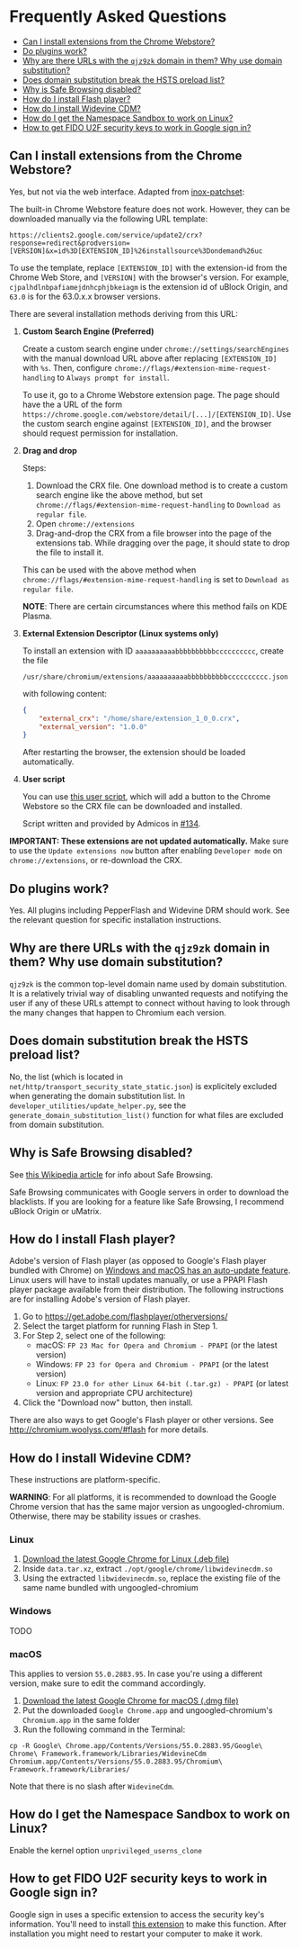 # Frequently Asked Questions

* [Can I install extensions from the Chrome Webstore?](#can-i-install-extensions-from-the-chrome-webstore)
* [Do plugins work?](#do-plugins-work)
* [Why are there URLs with the `qjz9zk` domain in them? Why use domain substitution?](#why-are-there-urls-with-the--qjz9zk--domain-in-them--why-use-domain-substitution)
* [Does domain substitution break the HSTS preload list?](#does-domain-substitution-break-the-hsts-preload-list)
* [Why is Safe Browsing disabled?](#why-is-safe-browsing-disabled)
* [How do I install Flash player?](#how-do-i-install-flash-player)
* [How do I install Widevine CDM?](#how-do-i-install-widevine-cdm)
* [How do I get the Namespace Sandbox to work on Linux?](#how-do-i-get-the-namespace-sandbox-to-work-on-linux)
* [How to get FIDO U2F security keys to work in Google sign in?](#how-to-get-fido-u2f-security-keys-to-work-in-google-sign-in)

## Can I install extensions from the Chrome Webstore?

Yes, but not via the web interface. Adapted from [inox-patchset](https://raw.githubusercontent.com/gcarq/inox-patchset/master/README.md):

The built-in Chrome Webstore feature does not work. However, they can be downloaded manually via the following URL template:

    https://clients2.google.com/service/update2/crx?response=redirect&prodversion=[VERSION]&x=id%3D[EXTENSION_ID]%26installsource%3Dondemand%26uc

To use the template, replace `[EXTENSION_ID]` with the extension-id from the Chrome Web Store, and `[VERSION]` with the browser's version. For example, `cjpalhdlnbpafiamejdnhcphjbkeiagm` is the extension id of uBlock Origin, and `63.0` is for the 63.0.x.x browser versions.

There are several installation methods deriving from this URL:

1. **Custom Search Engine (Preferred)**

    Create a custom search engine under `chrome://settings/searchEngines` with the manual download URL above after replacing `[EXTENSION_ID]` with `%s`. Then, configure `chrome://flags/#extension-mime-request-handling` to `Always prompt for install`.

    To use it, go to a Chrome Webstore extension page. The page should have the a URL of the form `https://chrome.google.com/webstore/detail/[...]/[EXTENSION_ID]`. Use the custom search engine against `[EXTENSION_ID]`, and the browser should request permission for installation.

2. **Drag and drop**

    Steps:

    1. Download the CRX file. One download method is to create a custom search engine like the above method, but set `chrome://flags/#extension-mime-request-handling` to `Download as regular file`.
    2. Open `chrome://extensions`
    3. Drag-and-drop the CRX from a file browser into the page of the extensions tab. While dragging over the page, it should state to drop the file to install it.

    This can be used with the above method when `chrome://flags/#extension-mime-request-handling` is set to `Download as regular file`.

    **NOTE**: There are certain circumstances where this method fails on KDE Plasma.

3. **External Extension Descriptor (Linux systems only)**

    To install an extension with ID `aaaaaaaaaabbbbbbbbbbcccccccccc`, create the file

    `/usr/share/chromium/extensions/aaaaaaaaaabbbbbbbbbbcccccccccc.json`

    with following content:
    ```json
    {
        "external_crx": "/home/share/extension_1_0_0.crx",
        "external_version": "1.0.0"
    }
    ```
    After restarting the browser, the extension should be loaded automatically.

4. **User script**

    You can use [this user script](http://chromium-crx.stuff.admicos.cf/get.user.js), which will add a button to the Chrome Webstore so the CRX file can be downloaded and installed.

    Script written and provided by Admicos in [#134](//github.com/Eloston/ungoogled-chromium/issues/134).

**IMPORTANT: These extensions are not updated automatically.** Make sure to use the `Update extensions now` button after enabling `Developer mode` on `chrome://extensions`, or re-download the CRX.

## Do plugins work?

Yes. All plugins including PepperFlash and Widevine DRM should work. See the relevant question for specific installation instructions.

## Why are there URLs with the `qjz9zk` domain in them? Why use domain substitution?

`qjz9zk` is the common top-level domain name used by domain substitution. It is a relatively trivial way of disabling unwanted requests and notifying the user if any of these URLs attempt to connect without having to look through the many changes that happen to Chromium each version.

## Does domain substitution break the HSTS preload list?

No, the list (which is located in `net/http/transport_security_state_static.json`) is explicitely excluded when generating the domain substitution list. In `developer_utilities/update_helper.py`, see the  `generate_domain_substitution_list()` function for what files are excluded from domain substitution.

## Why is Safe Browsing disabled?

See [this Wikipedia article](//en.wikipedia.org/wiki/Google_Safe_Browsing) for info about Safe Browsing.

Safe Browsing communicates with Google servers in order to download the blacklists. If you are looking for a feature like Safe Browsing, I recommend uBlock Origin or uMatrix.

## How do I install Flash player?

Adobe's version of Flash player (as opposed to Google's Flash player bundled with Chrome) on [Windows and macOS has an auto-update feature](https://helpx.adobe.com/flash-player/kb/flash-player-background-updates.html). Linux users will have to install updates manually, or use a PPAPI Flash player package available from their distribution. The following instructions are for installing Adobe's version of Flash player.

1. Go to https://get.adobe.com/flashplayer/otherversions/
2. Select the target platform for running Flash in Step 1.
3. For Step 2, select one of the following:
    * macOS: `FP 23 Mac for Opera and Chromium - PPAPI` (or the latest version)
    * Windows: `FP 23 for Opera and Chromium - PPAPI` (or the latest version)
    * Linux: `FP 23.0 for other Linux 64-bit (.tar.gz) - PPAPI` (or latest version and appropriate CPU architecture)
4. Click the "Download now" button, then install.

There are also ways to get Google's Flash player or other versions. See http://chromium.woolyss.com/#flash for more details.

## How do I install Widevine CDM?

These instructions are platform-specific.

**WARNING**: For all platforms, it is recommended to download the Google Chrome version that has the same major version as ungoogled-chromium. Otherwise, there may be stability issues or crashes.

### Linux

1. [Download the latest Google Chrome for Linux (.deb file)](https://dl.google.com/linux/direct/google-chrome-stable_current_amd64.deb)
2. Inside `data.tar.xz`, extract `./opt/google/chrome/libwidevinecdm.so`
3. Using the extracted `libwidevinecdm.so`, replace the existing file of the same name bundled with ungoogled-chromium

### Windows

TODO

### macOS

This applies to version `55.0.2883.95`. In case you're using a different version, make sure to edit the command accordingly.

1. [Download the latest Google Chrome for macOS (.dmg file)](https://dl.google.com/chrome/mac/stable/GGRO/googlechrome.dmg)
2. Put the downloaded `Google Chrome.app` and ungoogled-chromium's `Chromium.app` in the same folder
3. Run the following command in the Terminal:

`cp -R Google\ Chrome.app/Contents/Versions/55.0.2883.95/Google\ Chrome\ Framework.framework/Libraries/WidevineCdm Chromium.app/Contents/Versions/55.0.2883.95/Chromium\ Framework.framework/Libraries/`

Note that there is no slash after `WidevineCdm`.

## How do I get the Namespace Sandbox to work on Linux?

Enable the kernel option `unprivileged_userns_clone`

## How to get FIDO U2F security keys to work in Google sign in?

Google sign in uses a specific extension to access the security key's information. You'll need to install [this extension](https://chrome.google.com/webstore/detail/gnubbyd/beknehfpfkghjoafdifaflglpjkojoco) to make this function. After installation you might need to restart your computer to make it work.
